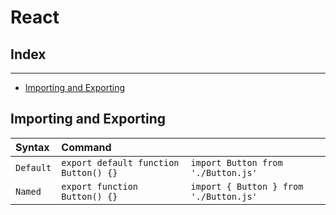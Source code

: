 # React

## Index
---

-   [Importing and Exporting](#importing-and-exporting)

## Importing and Exporting

| Syntax           | Command                               |         			                	|
| :--------------- | :------------------------------------ | :------------------------------------- |
| `Default`        | `export default function Button() {}` | `import Button from './Button.js'`     |
| `Named`          | `export function Button() {}`         | `import { Button } from './Button.js'` |

